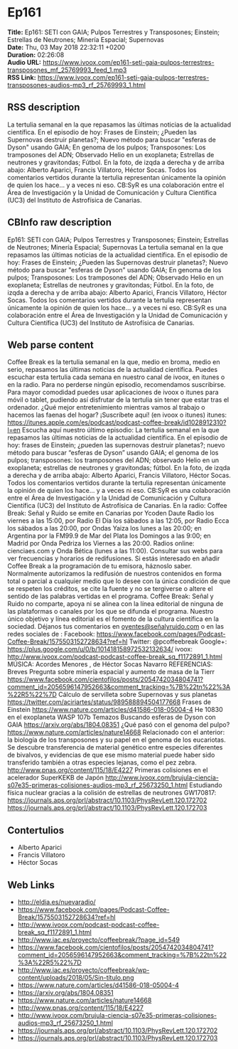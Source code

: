 # Ep161  
**Title:** Ep161: SETI con GAIA; Pulpos Terrestres y Transposones; Einstein; Estrellas de Neutrones; Minería Espacial; Supernovas  
**Date:** Thu, 03 May 2018 22:32:11 +0200  
**Duration:** 02:26:08  
**Audio URL:** https://www.ivoox.com/ep161-seti-gaia-pulpos-terrestres-transposones_mf_25769993_feed_1.mp3  
**RSS Link:** https://www.ivoox.com/ep161-seti-gaia-pulpos-terrestres-transposones-audios-mp3_rf_25769993_1.html  

## RSS description
La tertulia semanal en la que repasamos las últimas noticias de la actualidad científica. En el episodio de hoy: Frases de Einstein; ¿Pueden las Supernovas destruir planetas?; Nuevo método para buscar "esferas de Dyson" usando GAIA; En genoma de los pulpos; Transposones: Los tramposones del ADN; Observado Helio en un exoplaneta; Estrellas de neutrones y gravitondas; Fútbol. En la foto, de izqda a derecha y de arriba abajo: Alberto Aparici, Francis Villatoro, Héctor Socas. Todos los comentarios vertidos durante la tertulia representan únicamente la opinión de quien los hace… y a veces ni eso. CB:SyR es una colaboración entre el Área de Investigación y la Unidad de Comunicación y Cultura Científica (UC3) del Instituto de Astrofísica de Canarias.

## CBInfo raw description
Ep161: SETI con GAIA; Pulpos Terrestres y Transposones; Einstein; Estrellas de Neutrones; Minería Espacial; Supernovas
La tertulia semanal en la que repasamos las últimas noticias de la actualidad científica. En el episodio de hoy: Frases de Einstein; ¿Pueden las Supernovas destruir planetas?; Nuevo método para buscar "esferas de Dyson" usando GAIA; En genoma de los pulpos; Transposones: Los tramposones del ADN; Observado Helio en un exoplaneta; Estrellas de neutrones y gravitondas; Fútbol. En la foto, de izqda a derecha y de arriba abajo: Alberto Aparici, Francis Villatoro, Héctor Socas. Todos los comentarios vertidos durante la tertulia representan únicamente la opinión de quien los hace… y a veces ni eso. CB:SyR es una colaboración entre el Área de Investigación y la Unidad de Comunicación y Cultura Científica (UC3) del Instituto de Astrofísica de Canarias.


## Web parse content
Coffee Break es la tertulia semanal en la que, medio en broma, medio en serio, repasamos las últimas noticias de la actualidad científica. Puedes escuchar esta tertulia cada semana en nuestro canal de ivoox, en itunes o en la radio. Para no perderse ningún episodio, recomendamos suscribirse. Para mayor comodidad puedes usar aplicaciones de ivoox o itunes para móvil o tablet, pudiendo así disfrutar de la tertulia sin tener que estar tras el ordenador. ¿Qué mejor entretenimiento mientras vamos al trabajo o hacemos las faenas del hogar? ¡Suscríbete aquí! (en ivoox o itunes) itunes: https://itunes.apple.com/es/podcast/podcast-coffee-break/id1028912310?l=en Escucha aquí nuestro último episodio: La tertulia semanal en la que repasamos las últimas noticias de la actualidad científica. En el episodio de hoy: frases de Einstein; ¿pueden las supernovas destruir planetas?; nuevo método para buscar “esferas de Dyson” usando GAIA; el genoma de los pulpos; transposones: los tramposones del ADN; observado Helio en un exoplaneta; estrellas de neutrones y gravitondas; fútbol. En la foto, de izqda a derecha y de arriba abajo: Alberto Aparici, Francis Villatoro, Héctor Socas. Todos los comentarios vertidos durante la tertulia representan únicamente la opinión de quien los hace… y a veces ni eso. CB:SyR es una colaboración entre el Área de Investigación y la Unidad de Comunicación y Cultura Científica (UC3) del Instituto de Astrofísica de Canarias. En la radio: Coffee Break: Señal y Ruido se emite en Canarias por Ycoden Daute Radio los viernes a las 15:00, por Radio El Día los sábados a las 12:05, por Radio Ecca los sábados a las 20:00, por Ondas Yaiza los lunes a las 20:00; en Argentina por la FM99.9 de Mar del Plata los Domingos a las 9:00; en Madrid por Onda Pedriza los Viernes a las 20:00. Radios online: cienciaes.com y Onda Bética (lunes a las 11:00). Consultar sus webs para ver frecuencias y horarios de redifusiones. Si estás interesado en añadir Coffee Break a la programación de tu emisora, háznoslo saber. Normalmente autorizamos la redifusión de nuestros contenidos en forma total o parcial a cualquier medio que lo desee con la única condición de que se respeten los créditos, se cite la fuente y no se tergiverse o altere el sentido de las palabras vertidas en el programa. Coffee Break: Señal y Ruido no comparte, apoya ni se alinea con la línea editorial de ninguna de las plataformas o canales por los que se difunda el programa. Nuestro único objetivo y línea editorial es el fomento de la cultura científica en la sociedad. Déjanos tus comentarios en oyentes@señalyruido.com o en las redes sociales de : Facebook: https://www.facebook.com/pages/Podcast-Coffee-Break/1575503152728634?ref=hl Twitter: @pcoffeebreak Google+: https://plus.google.com/u/0/b/101418158972532132634/ ivoox: http://www.ivoox.com/podcast-podcast-coffee-break_sq_f1172891_1.html MÚSICA: Acordes Menores , de Héctor Socas Navarro REFERENCIAS: Breves Pregunta sobre minería espacial y aumento de masa de la Tierr https://www.facebook.com/cientofilos/posts/2054742034804741?comment_id=2056596147952663&comment_tracking=%7B%22tn%22%3A%22R5%22%7D Cálculo de servilleta sobre Supernovas y sus planetas https://twitter.com/aciriartes/status/989588894504177668 Frases de Einstein https://www.nature.com/articles/d41586-018-05004-4 He 10830 en el exoplaneta WASP 107b Temazos Buscando esferas de Dyson con GAIA https://arxiv.org/abs/1804.08351 ¿Qué pasó con el genoma del pulpo? https://www.nature.com/articles/nature14668 Relacionado con el anterior: la biología de los transposones y su papel en el genoma de los eucariotas. Se descubre transferencia de material genético entre especies diferentes de bivalvos, y evidencias de que ese mismo material puede haber sido transferido también a otras especies lejanas, como el pez zebra. http://www.pnas.org/content/115/18/E4227 Primeras colisiones en el acelerador SuperKEKB de Japón http://www.ivoox.com/brujula-ciencia-s07e35-primeras-colisiones-audios-mp3_rf_25673250_1.html Estudiando física nuclear gracias a la colisión de estrellas de neutrones GW170817: https://journals.aps.org/prl/abstract/10.1103/PhysRevLett.120.172702 https://journals.aps.org/prl/abstract/10.1103/PhysRevLett.120.172703

## Contertulios
- Alberto Aparici
- Francis Villatoro
- Héctor Socas
## Web Links
- http://eldia.es/nuevaradio/
- https://www.facebook.com/pages/Podcast-Coffee-Break/1575503152728634?ref=hl
- http://www.ivoox.com/podcast-podcast-coffee-break_sq_f1172891_1.html
- http://www.iac.es/proyecto/coffeebreak/?page_id=549
- https://www.facebook.com/cientofilos/posts/2054742034804741?comment_id=2056596147952663&comment_tracking=%7B%22tn%22%3A%22R5%22%7D
- http://www.iac.es/proyecto/coffeebreak/wp-content/uploads/2018/05/Sin-título.png
- https://www.nature.com/articles/d41586-018-05004-4
- https://arxiv.org/abs/1804.08351
- https://www.nature.com/articles/nature14668
- http://www.pnas.org/content/115/18/E4227
- http://www.ivoox.com/brujula-ciencia-s07e35-primeras-colisiones-audios-mp3_rf_25673250_1.html
- https://journals.aps.org/prl/abstract/10.1103/PhysRevLett.120.172702
- https://journals.aps.org/prl/abstract/10.1103/PhysRevLett.120.172703